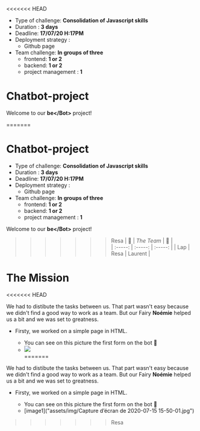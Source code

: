 <<<<<<< HEAD
- Type of challenge: **Consolidation of Javascript skills**  
- Duration : **3 days**  
- Deadline: **17/07/20 H:17PM**
- Deployment strategy :
    - Github page
- Team challenge: **In groups of three** 
    - frontend: **1 or 2**
    - backend: **1 or 2**
    - project management : **1**

# **Chatbot-project**

Welcome to our **be&lt;&sol;</a>Bot&gt;** project!

=======
# **Chatbot-project**


- Type of challenge: **Consolidation of Javascript skills**  
- Duration : **3 days**  
- Deadline: **17/07/20 H:17PM**
- Deployment strategy :
    - Github page
- Team challenge: **In groups of three** 
    - frontend: **1 or 2**
    - backend: **1 or 2**
    - project management : **1**


Welcome to our **be&lt;&sol;</a>Bot&gt;** project!

>>>>>>> Resa
| :robot: | *The Team* | :robot: |  
| :-----: | :-----: | :-----: |
|   Lap   |  Resa  | Laurent |


# **The Mission**  
<<<<<<< HEAD

We had to distibute the tasks between us. That part wasn't easy because we didn't find a good way to work as a team. But our Fairy **Noémie** helped us a bit and we was set to greatness.  
  


- Firsty, we worked on a simple page in HTML.  

    - You can see on this picture the first form on the bot :robot:
    - ![](assets/img/)  
=======

We had to distibute the tasks between us. That part wasn't easy because we didn't find a good way to work as a team. But our Fairy **Noémie** helped us a bit and we was set to greatness.  
  


- Firsty, we worked on a simple page in HTML.  

    - You can see on this picture the first form on the bot :robot:
    -   [image1]("assets/img/Capture d’écran de 2020-07-15 15-50-01.jpg")
>>>>>>> Resa
